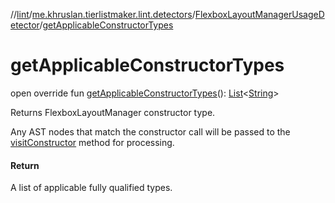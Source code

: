 //[lint](../../../index.md)/[me.khruslan.tierlistmaker.lint.detectors](../index.md)/[FlexboxLayoutManagerUsageDetector](index.md)/[getApplicableConstructorTypes](get-applicable-constructor-types.md)

# getApplicableConstructorTypes

open override fun [getApplicableConstructorTypes](get-applicable-constructor-types.md)(): [List](https://kotlinlang.org/api/latest/jvm/stdlib/kotlin.collections/-list/index.html)&lt;[String](https://kotlinlang.org/api/latest/jvm/stdlib/kotlin/-string/index.html)&gt;

Returns FlexboxLayoutManager constructor type.

Any AST nodes that match the constructor call will be passed to the [visitConstructor](visit-constructor.md) method for processing.

#### Return

A list of applicable fully qualified types.
